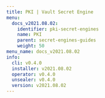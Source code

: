 ```yaml
---
title: PKI | Vault Secret Engine
menu:
  docs_v2021.08.02:
    identifier: pki-secret-engines
    name: PKI
    parent: secret-engines-guides
    weight: 50
menu_name: docs_v2021.08.02
info:
  cli: v0.4.0
  installer: v2021.08.02
  operator: v0.4.0
  unsealer: v0.4.0
  version: v2021.08.02
---
```


